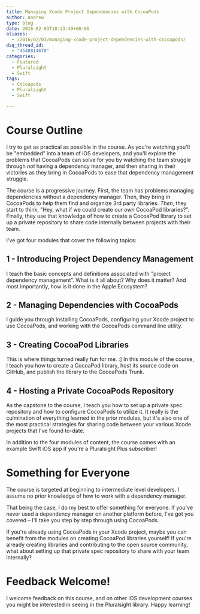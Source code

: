 ```yaml
---
title: Managing Xcode Project Dependencies with CocoaPods
author: Andrew
type: blog
date: 2016-02-03T18:23:49+00:00
aliases:
  - /2016/02/03/managing-xcode-project-dependencies-with-cocoapods/
dsq_thread_id:
  - "4548814678"
categories:
  - Featured
  - Pluralsight
  - Swift
tags:
  - Cocoapods
  - Pluralsight
  - Swift

---
```


# Course Outline

I try to get as practical as possible in the course. As you're watching you'll be "embedded&#8221; into a team of iOS developers, and you'll explore the problems that CocoaPods can solve for you by watching the team struggle through _not_ having a dependency manager, and then sharing in their victories as they bring in CocoaPods to ease that dependency management struggle.

The course is a progressive journey. First, the team has problems managing dependencies without a dependency manager. Then, they bring in CocoaPods to help them find and organize 3rd party libraries. _Then_, they start to think, "Hey, what if we could create our _own_ CocoaPod libraries?&#8221;. Finally, they use that knowledge of how to create a CocoaPod library to set up a private repository to share code internally between projects with their team.

I've got four modules that cover the following topics:

## 1 - Introducing Project Dependency Management
I teach the basic concepts and definitions associated with "project dependency management&#8221;. What is it all about? Why does it matter? And most importantly, how is it done in the Apple Ecosystem?

## 2 - Managing Dependencies with CocoaPods 
I guide you through installing CocoaPods, configuring your Xcode project to use CocoaPods, and working with the CocoaPods command line utility.

## 3 - Creating CocoaPod Libraries 
This is where things turned really fun for me. :] In this module of the course, I teach you how to create a CocoaPod library, host its source code on GitHub, and publish the library to the CocoaPods Trunk.

## 4 - Hosting a Private CocoaPods Repository
As the capstone to the course, I teach you how to set up a private spec repository and how to configure CocoaPods to utilize it. It really is the culmination of everything learned in the prior modules, but it's also one of the most practical strategies for sharing code between your various Xcode projects that I've found to-date.

In addition to the four modules of content, the course comes with an example Swift iOS app if you're a Pluralsight Plus subscriber!

# Something for Everyone

The course is targeted at beginning to intermediate level developers. I assume no prior knowledge of how to work with a dependency manager.

That being the case, I do my best to offer something for everyone. If you've never used a dependency manager on another platform before, I've got you covered – I'll take you step by step through using CocoaPods.

If you're already using CocoaPods in your Xcode project, maybe you can benefit from the modules on creating CocoaPod libraries yourself! If you're already creating libraries and contributing to the open source community, what about setting up that private spec repository to share with your team internally?

# Feedback Welcome!

I welcome feedback on this course, and on other iOS development courses you might be interested in seeing in the Pluralsight library. Happy learning!

 [1]: https://www.pluralsight.com/courses/cocoapods-xcode-project-dependencies
 [2]: https://app.pluralsight.com/a/subscribe/step1?isTrial=true&sku=IND-M-PLUS&v=a